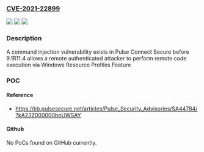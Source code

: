 ### [CVE-2021-22899](https://cve.mitre.org/cgi-bin/cvename.cgi?name=CVE-2021-22899)
![](https://img.shields.io/static/v1?label=Product&message=Pulse%20Connect%20Secure&color=blue)
![](https://img.shields.io/static/v1?label=Version&message=n%2Fa&color=blue)
![](https://img.shields.io/static/v1?label=Vulnerability&message=Command%20Injection%20-%20Generic%20(CWE-77)&color=brighgreen)

### Description

A command injection vulnerability exists in Pulse Connect Secure before 9.1R11.4 allows a remote authenticated attacker to perform remote code execution via Windows Resource Profiles Feature

### POC

#### Reference
- https://kb.pulsesecure.net/articles/Pulse_Security_Advisories/SA44784/?kA23Z000000boUWSAY

#### Github
No PoCs found on GitHub currently.

